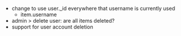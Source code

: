 * change to use user._id everywhere that username is currently used
	* item.username
* admin > delete user: are all items deleted?
* support for user account deletion